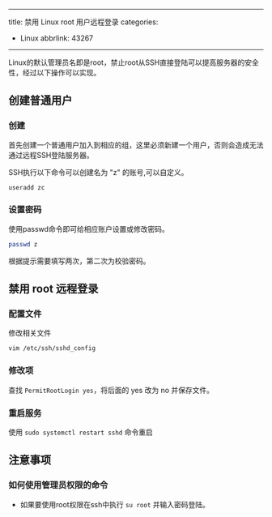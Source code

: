 
---
title: 禁用 Linux root 用户远程登录
categories:
  - Linux
abbrlink: 43267
---

Linux的默认管理员名即是root，禁止root从SSH直接登陆可以提高服务器的安全性，经过以下操作可以实现。
<!-- more -->

## 创建普通用户

### 创建

首先创建一个普通用户加入到相应的组，这里必须新建一个用户，否则会造成无法通过远程SSH登陆服务器。

SSH执行以下命令可以创建名为 "z" 的账号,可以自定义。

```sh
useradd zc
```

### 设置密码

使用passwd命令即可给相应账户设置或修改密码。

```sh
passwd z
```

根据提示需要填写两次，第二次为校验密码。

##  禁用 root 远程登录

### 配置文件

修改相关文件

```sh
vim /etc/ssh/sshd_config
```

### 修改项

查找 `PermitRootLogin yes`，将后面的 yes 改为 no 并保存文件。

### 重启服务

使用 `sudo systemctl restart sshd` 命令重启

## 注意事项

### 如何使用管理员权限的命令

- 如果要使用root权限在ssh中执行 `su root` 并输入密码登陆。